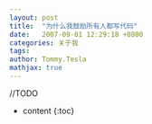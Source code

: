 ```yaml
---
layout: post
title:  "为什么我鼓励所有人都写代码"
date:   2007-09-01 12:29:18 +0800 
categories: 关于我
tags:
author: Tommy.Tesla
mathjax: true
---
```


//TODO

* content 
{:toc}
